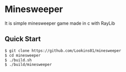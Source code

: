 # Minesweeper
It is simple minesweeper game made in c with RayLib

## Quick Start
```bash
$ git clone https://github.com/Lookins01/minesweeper
$ cd minesweeper
$ ./build.sh
$ ./build/minesweeper
```
